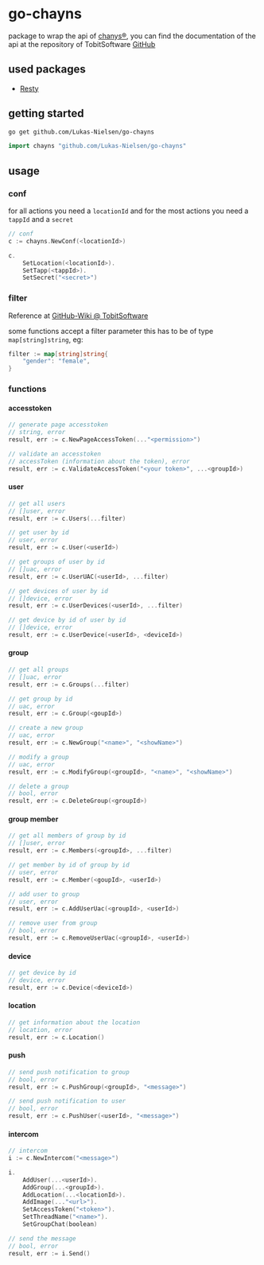 # go-chayns

package to wrap the api of [chanys®](https://chayns.net/), you can find the documentation of the api at the repository of TobitSoftware [GitHub](https://github.com/TobitSoftware/chayns-backend)

## used packages

-   [Resty](https://github.com/go-resty/resty)

## getting started

```sh
go get github.com/Lukas-Nielsen/go-chayns
```

```go
import chayns "github.com/Lukas-Nielsen/go-chayns"
```

## usage

### conf

for all actions you need a `locationId` and for the most actions you need a `tappId` and a `secret`

```go
// conf
c := chayns.NewConf(<locationId>)

c.
    SetLocation(<locationId>).
    SetTapp(<tappId>).
    SetSecret("<secret>")
```

### filter

Reference at [GitHub-Wiki @ TobitSoftware](https://github.com/TobitSoftware/chayns-backend/wiki/Parameters,-Fields-&-Filters#fields-and-filters)

some functions accept a filter parameter this has to be of type `map[string]string`, eg:

```go
filter := map[string]string{
    "gender": "female",
}
```

### functions

#### accesstoken

```go
// generate page accesstoken
// string, error
result, err := c.NewPageAccessToken(..."<permission>")

// validate an accesstoken
// accessToken (information about the token), error
result, err := c.ValidateAccessToken("<your token>", ...<groupId>)
```

#### user

```go
// get all users
// []user, error
result, err := c.Users(...filter)

// get user by id
// user, error
result, err := c.User(<userId>)

// get groups of user by id
// []uac, error
result, err := c.UserUAC(<userId>, ...filter)

// get devices of user by id
// []device, error
result, err := c.UserDevices(<userId>, ...filter)

// get device by id of user by id
// []device, error
result, err := c.UserDevice(<userId>, <deviceId>)
```

#### group

```go
// get all groups
// []uac, error
result, err := c.Groups(...filter)

// get group by id
// uac, error
result, err := c.Group(<goupId>)

// create a new group
// uac, error
result, err := c.NewGroup("<name>", "<showName>")

// modify a group
// uac, error
result, err := c.ModifyGroup(<groupId>, "<name>", "<showName>")

// delete a group
// bool, error
result, err := c.DeleteGroup(<groupId>)
```

#### group member

```go
// get all members of group by id
// []user, error
result, err := c.Members(<groupId>, ...filter)

// get member by id of group by id
// user, error
result, err := c.Member(<goupId>, <userId>)

// add user to group
// user, error
result, err := c.AddUserUac(<groupId>, <userId>)

// remove user from group
// bool, error
result, err := c.RemoveUserUac(<groupId>, <userId>)
```

#### device

```go
// get device by id
// device, error
result, err := c.Device(<deviceId>)
```

#### location

```go
// get information about the location
// location, error
result, err := c.Location()
```

#### push

```go
// send push notification to group
// bool, error
result, err := c.PushGroup(<groupId>, "<message>")

// send push notification to user
// bool, error
result, err := c.PushUser(<userId>, "<message>")
```

#### intercom

```go
// intercom
i := c.NewIntercom("<message>")

i.
    AddUser(...<userId>).
    AddGroup(...<groupId>).
    AddLocation(...<locationId>).
    AddImage(..."<url>").
    SetAccessToken("<token>").
    SetThreadName("<name>").
    SetGroupChat(boolean)

// send the message
// bool, error
result, err := i.Send()
```
